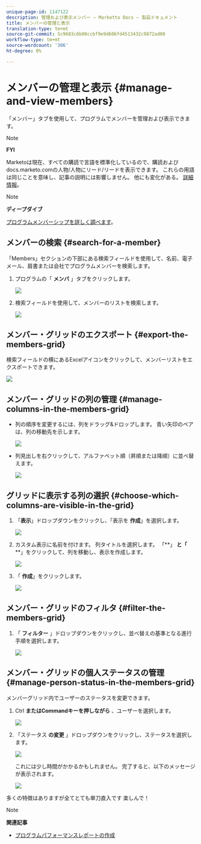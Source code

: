 ```yaml
---
unique-page-id: 1147122
description: 管理および表示メンバー — Marketto Docs — 製品ドキュメント
title: メンバーの管理と表示
translation-type: tm+mt
source-git-commit: 5c9683c6b00ccbf9e9d606fd4513432c9872ad00
workflow-type: tm+mt
source-wordcount: '306'
ht-degree: 0%

---
```



# メンバーの管理と表示 {#manage-and-view-members}

「メンバー」タブを使用して、プログラムでメンバーを管理および表示できます。

>[!NOTE]
>
>**FYI**
>
>Marketoは現在、すべての購読で言語を標準化しているので、購読およびdocs.marketo.comの人物/人物にリード/リードを表示できます。 これらの用語は同じことを意味し、記事の説明には影響しません。 他にも変化がある。 [詳細情報](http://docs.marketo.com/display/DOCS/Updates+to+Marketo+Terminology)。

>[!NOTE]
>
>**ディープダイブ**
>
> [プログラムメンバーシップを詳しく調べます](../../../../product-docs/core-marketo-concepts/programs/creating-programs/understanding-program-membership.md)。

## メンバーの検索 {#search-for-a-member}

「Members」セクションの下部にある検索フィールドを使用して、名前、電子メール、肩書または会社でプログラムメンバーを検索します。

1. プログラムの「 **メンバ** 」タブをクリックします。

   ![](assets/image2014-10-1-16-3a0-3a29.png)

1. 検索フィールドを使用して、メンバーのリストを検索します。

   ![](assets/image2014-10-1-16-3a7-3a20.png)

## メンバー・グリッドのエクスポート {#export-the-members-grid}

検索フィールドの横にあるExcelアイコンをクリックして、メンバーリストをエクスポートできます。

![](assets/image2014-10-1-16-3a9-3a55.png)

## メンバー・グリッドの列の管理 {#manage-columns-in-the-members-grid}

* 列の順序を変更するには、列をドラッグ&amp;ドロップします。 青い矢印のペアは、列の移動先を示します。

   ![](assets/image2014-10-1-16-3a25-3a30.png)

* 列見出しを右クリックして、アルファベット順（昇順または降順）に並べ替えます。

   ![](assets/image2014-10-1-17-3a3-3a28.png)

## グリッドに表示する列の選択 {#choose-which-columns-are-visible-in-the-grid}

1. 「**表示**」ドロップダウンをクリックし、「表示を **作成**」を選択します。

   ![](assets/image2014-10-1-16-3a32-3a43.png)

1. カスタム表示に名前を付けます。 列タイトルを選択します。 「**」 **と「** **」をクリックして、列を移動し、表示を作成します。

   ![](assets/image2014-10-1-16-3a36-3a52.png)

1. 「 **作成**」をクリックします。

   ![](assets/image2014-10-1-16-3a38-3a7.png)

## メンバー・グリッドのフィルタ  {#filter-the-members-grid}

1. 「 **フィルター** 」ドロップダウンをクリックし、並べ替えの基準となる進行手順を選択します。

   ![](assets/image2014-10-1-16-3a42-3a4.png)

## メンバー・グリッドの個人ステータスの管理 {#manage-person-status-in-the-members-grid}

メンバーグリッド内でユーザーのステータスを変更できます。

1. Ctrl **またはCommandキーを押しながら** 、ユーザーを選択します。

   ![](assets/image2014-10-1-16-3a44-3a27.png)

1. 「ステータス **の変更** 」ドロップダウンをクリックし、ステータスを選択します。

   ![](assets/image2014-10-1-16-3a47-3a45.png)

   これには少し時間がかかるかもしれません。 完了すると、以下のメッセージが表示されます。

   ![](assets/changestatusconfirm.png)

多くの特徴はありますが全てとても単刀直入です 楽しんで！

>[!NOTE]
>
>**関連記事**
>
>* [プログラムパフォーマンスレポートの作成](../../../../product-docs/core-marketo-concepts/programs/program-performance-report/create-a-program-performance-report.md)

>



